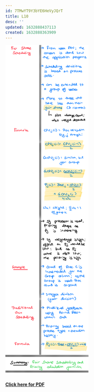 ```yaml
---
id: 7TMwYT9Y3bYE6HeVyJQrT
title: L10
desc: ''
updated: 1632888437113
created: 1632888363909
---
```


![](assets/images/L10_OS_Image.PNG) 

#### [Click here for PDF](/assets/L10_OS.pdf)
